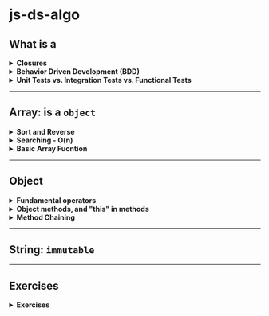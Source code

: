 # js-ds-algo

## What is a
<details>
  <summary><b>Closures</b></summary>
  
| **What**        | **When**          |
| :------------- | :------------- | 
| **Closures** - a function defined within another function. The inner function has access to the outer function’s variables and parameters. | =>`Provides object data hiding and encapsulation.`<br>=>`Function Factories` | 

  - **Example 1:** `Data hiding and encapsulation`
  ```javascript
  var makeCounter = function() {
    var privateCounter = 0;
    function changeBy(val) {
      privateCounter += val;
    }
    return {
      increment: function() {
        changeBy(1);
      },

      decrement: function() {
        changeBy(-1);
      },

      value: function() {
        return privateCounter;
      }
    }
  };

  var counter1 = makeCounter();
  var counter2 = makeCounter();

  alert(counter1.value());  // 0.

  counter1.increment();
  counter1.increment();
  alert(counter1.value()); // 2.

  counter1.decrement();
  alert(counter1.value()); // 1.
  alert(counter2.value()); // 0.
  ```
  
  - **Example 2:** `Function Factories`
  ```javascript
  function makeAdder(x) {
    return function(y) {
      return x + y;
    };
  }

  var add5 = makeAdder(5);
  var add10 = makeAdder(10);

  console.log(add5(2));  // 7
  console.log(add10(2)); // 12
  ```
  - Reference
    - https://medium.com/@dis_is_patrick/practical-uses-for-closures-c65640ae7304
    - https://developer.mozilla.org/en-US/docs/Web/JavaScript/Closures
    
</details>  
  
<details>
  <summary><b>Behavior Driven Development (BDD)</b></summary>
  
| **What**        | **When**          |
| :------------- | :------------- | 
| **BDD** - is a guidance in software development.The flow is as follows:<br><br>1. Write the initial spec, then write tests for the basic functionality<br>2. Initially implement the function<br>3. Run the tests<br>4. Refine the implementation to make it works<br>5. Add more use cases, write more tests<br>6. Repeat 3 - 5 until the functionality is ready. | Start to End of the whole project | 

  - **To clarify the problem specification with these ***Edge Cases*****
    - `Empty input`, `null`, `undefined`, `input types`
    - `Negative number`
    - `Array with 1 or 2 elements`
    - `Range of inputs`
    - `Missing arguments`
    - `Duplicated elements`
    - `Sorted` in `ascending`, or `descending`
      
      
  - **Example 1:**
    - **pow()** function
    ```javascript
    function pow(x, n) {
      if (n < 0 || Math.round(n) != n) {
        return NaN;
      }

      let result = 1;

      for (let i = 0; i < n; i++) {
        result *= x;
      }

      return result;
    }
    ```
    
    - **test with specifications**
    ```javascript
    let Mocha = require('mocha');
    let assert = require('assert');
    let mocha = new Mocha()

    mocha.suite.emit('pre-require', this, 'solution', mocha)

    describe('pow', function() {
      it('2 raised to power 3 is 8', function() {
        assert.equal(pow(2, 3), 8);
      });

      it('3 raised to power 3 is 27', function() {
        assert.equal(pow(3, 3), 27);
      });

      it('the result is NaN for a negative n', function() {
        assert.strictEqual(pow(2, -1), NaN);
      });

      it('the result is NaN for a non-integer', function() {
        assert.strictEqual(pow(2, 1.5), NaN);
      });
    });


    mocha.run();
    ```
    - **Output example**
    ```javascript
    pow
    ✓ 2 raised to power 3 is 8
    ✓ 3 raised to power 3 is 27
    ✓ the result is NaN for a negative n
    ✓ the result is NaN for a non-integer


    4 passing (7ms)
    ```
    
    - **Other assertions**
    ```javascript
    assert.deepEqual(obj1, obg2) - check two objects
    assert.strictEqual(val1, val2) - check strict equality `val1 === val2`
    assert.isTrue(value) - check if `value === true`
    assert.isFalse(value) - check if `value === false`
    ```

</details>
  
<details>
  <summary><b>Unit Tests vs. Integration Tests vs. Functional Tests</b></summary>
  
  | **Dos.** |
  | ------------- |
  | **Unit Tests** - ensure that individual components (a method/function) of the app work as expected. |
  | **Integration Tests** - ensure that these individual components of an application work together as expected. Assertions may test component API, UI, or side-effects (such as database I/O, logging, etc…)|
  | **Functional Tests** - ensure that the app works as expected from the user’s perspective. Assertions primarily test the user interface.|
  
</details>
  
 ---

## Array: is a `object`
<details>
  <summary><b>Sort and Reverse</b></summary>
  
  - `sort()` - sorts the elements of an array IN PLACE (mutate) and RETURN THE SORTED ARRAY.
    
  ```javascript
  // sorts the elements of an array in place and returns the sorted array.
  let a = ['banana', 'cherry', 'apple'];
  let b = a.sort();

  console.log(b); // [ 'apple', 'banana', 'cherry' ]
  console.log(a); // [ 'apple', 'banana', 'cherry' ]
  ```

  ```javascript
  let c = [1111, 4, 222, 33];
  // alphabetic order
  console.log(c.sort()); // [ 1111, 222, 33, 4 ]
  // numerical order
  console.log(c.sort((a, b) => a - b)); // [ 4, 33, 222, 1111 ]
  // reverse numerical order
  console.log(c.sort((a, b) => b - a)); // [ 1111, 222, 33, 4 ]
  ```

  ```javascript
  let d = ['ant', 'Bug', 'cat', 'Dog'];
  // case-sensitive sort
  console.log(d.sort()); // [ 'Bug', 'Dog', 'ant', 'cat' ]

  const caseInsensitiveSort = (s, t) => {
    let a = s.toLowerCase();
    let b = t.toLowerCase();
    if (a < b) return -1;
    if (a > b) return 1;
    return 0;
  };

  console.log(d.sort(caseInsensitiveSort)); // [ 'ant', 'Bug', 'cat', 'Dog' ]
  ```

  - `reverse()` - reverses the elements of an array IN PLACE (mutate) and RETURN THE SORTED ARRAY.
  ```javascript
  let m = [2, 5, 6];
  let n = [4444, 333, 22, 1];
  console.log(m.reverse()); // [ 6, 5, 2 ]
  console.log(n.sort()); // [ 1, 22, 333, 4444 ]
  console.log(n.reverse()); // [ 4444, 333, 22, 1 ]

  let z = ['ant', 'Bug', 'cat', 'Dog'];
  console.log(z.reverse(caseInsensitiveSort)); // [ 'Dog', 'cat', 'Bug', 'ant' ]
  ```
</details>
<details>
  <summary><b>Searching - O(n)</b></summary>
  
  - `indexOf`
  - `lastIndexOf(`
  - `includes()`
  ```javascript
  let s = ['Dill', 'Smile', 'Dill', 'Jon Doe'];
  console.log(s.indexOf('Dill')); // 0
  console.log(s.indexOf('God')); // -1 => no element
  console.log(s.indexOf('Dill', 1)); // 2: searching postion starts at index 1
  
  console.log(s.lastIndexOf('Dill')); // 2
  
  console.log(s.includes('Smith')); // false
  console.log(s.includes('Smile')); // true
  ```
</details>
<details>
  <summary><b>Basic Array Fucntion</b></summary>
  
  - **Initiate an array:**
    - `fill()`
    ```javascript
    let k = new Array(5);
    console.log(k); // [ <5 empty items> ]
    console.log(k.fill(0)); // [ 0, 0, 0, 0, 0 ]
    console.log(k.fill(7, 1, 3)); // [ 0, 7, 7, 0, 0 ]
    ```
  
  - **Mutating an array:** 
    - `push()`
    ```javascript
    // Insert an element at the end
    const array = [1, 2, 3, 4]
    array.push(10) // 5 (returns the length of the new array)
    // array = [1, 2, 3, 4, 10]
    ```

    - `pop()`
    ```javascript
    // Remove an element from the end
    const array = [1, 2, 3 , 4]
    array.pop() // 4 (pop returns the element removed)
    // array = [1, 2, 3]
    ```

    - `unshift()`
    ```javascript
    // Inserts an element in the beginning
    const array = [1, 2, 3, 4]
    array.unshift(9, 10) // 6 returns the length of new array)
    // array = [9, 10, 1, 2, 3, 4] 
    ```

    - `shift()`
    ```javascript
    // Remove first element
    const array = [1, 2, 3, 4]
    array.shift() // 1(returns the removed element)
    // array = [2, 3, 4]
    ```

  - **Iterating an array:**  ***NOT MUTATE*** the original array ***BUT RETURN A NEW ARRAY***.
    - `forEach()` -> params: {element, index, array}
    ```javascript
    // Iterates an array
    const array = [1, 2, 3, 4]
    array.forEach((elemnt, index) => {
       console.log(`Element ${element} at index ${index}`)
    }
    ```

    - `filter()`
    ```javascript
    // Iterates an array -> result is a filtered array
    const array = [1, 2, 3, 4]
    const filteredArray = array.filter(element => element % 2)
    // array = [1, 2, 3, 4]
    // filteredArray = [1, 3]
    ```

    - `map()`
    ```javascript
    // Iterates an array -> result is a filtered array
    const array = [1, 2, 3, 4]
    const mapArray = array.map(element => element * 2)
    // array = [1, 2, 3, 4]
    // mapArray = [2, 4, 6, 8]
    ```

    - `reduce()` -> params: {accumulator, currentElement, index, array}
    ```javascript
    // Reduces an array into a single value 
    const array = [1, 2, 3, 4]
    const result = array.reduce((accumulator, current) => (accumulator + current), 10)
    // array = [1, 2, 3, 4]
    // result = 20
    ```
  
  
  - **Manipulating an array:**  ***NOT MUTAE*** the original array ***BUT RETURN A NEW ARRAY***.
    - `slice()` -> params: {startIndex, endIndex}
    ```javascript
    // Returns desired elements in a new array
    const array = [1, 2, 3, 4]
    const slicedArray = array.slice(0, 2)
    // array = [1, 2, 3, 4]
    // slicedArray = [1, 2]
    ```

    - `concat()`
    ```javascript
    // Append one or more arrays with given array
    const array = [1, 2, 3, 4]
    const concatArray = array.concat([5, 6, 7, 8])
    // array = [1, 2, 3, 4]
    // concatArray = [1, 2, 3, 4, 5, 6, 7, 8]
    ```
  </details> 

  
  ---
  
  ## Object
 <details>
   <summary><b>Fundamental operators</b></summary>
  
  - `obj.property` - dot notation
  - `obj["property"]` - square brackets notation
  - `obj[varWithKey]` - take the key from a variable
  - `delete obj.property` - to delete a property
  - `"key" in obj` - to check if a property with the given key exists
  - `for (let key in obj)` - to iterate over an object
  - `Object.assign()` - to make a real copy (clone)
  ```javascript
    let user = {
    name: "Dill",
    sizes: {
      height: 5.7,
      weight: 120
    }
  }

  let user2 = {
    name: "Smile",
    sizes: {
      height: 5.4,
      weight: 120
    }
  }

  let clone = Object.assign({}, user);

  console.log(user === clone) // false
  console.log(user.sizes === clone.sizes) // true

  let clone2 = Object.assign({}, [user, user2])
  console.log(clone2) 
  /* {
        0: {
          name: "Dill",
          sizes: { ... }
        },
        1: {
          name: "Smile",
          sizes: { ... }
        }
      }*/
  ```
</details>
 <details>
   <summary><b>Object methods, and "this" in methods</b></summary>
  
  - **Object Methods** - `method shorthand`
  ```javascript
  let user = {
    name: "Dill",
    sayHi() {
      alert(this.name);
    }
  };

  user.sayHi(); // Dill
  ```
  
  ```javascript
  let user = {
    name: "Dill",
  };
  
  function sayHi() {
    alert(this.name);
  }

  user.sayHi = sayHi;
  user.sayHi(); // Dill
  ```
  
  - **"this" keyword in methods** - to access the object's property
    - `this` **is not bound** - `this` is evaluated during the **run-time**, depending on the context.
    - if `obj.f()` is called, then `this` is `obj` during the call of `f`. So it's either `user` or `admin` in the below example.
    ```javascript
    let user = {
      name: "Dill"
    };
    let admin = {
      name: "Smile"
    };

    function sayHi() {
      alert(this.name);
    };


    user.f = sayHi;
    admin.f = sayHi;

    user.f(); // Dill (this == user)
    admin.f(); // Smile (this == admin)
    ```
</details>

</details>
 <details>
   <summary><b>Method Chaining</b></summary>
  
  - `ladder` object that allows to go up and down.
  ```javascript
  let ladder = {
    step: 0,
    up() {
      this.step++;
    },
    down() {
      this.step++;
    },
    showStep() {
      alert(this.step);
    }
  }
  ```
  
  - Making several calls in sequence.
  ```javascript
  ladder.up();
  ladder.up();
  ladder.down();
  ladder.showStep(); // 1
  ```
  
  - **Question** - if we want to make calls like this 
  ```javascript
  ladder
    .up()
    .up()
    .down()
    .showStep();
  ```
  
  - **Answer** - return the `object` itself from every call 
  ```javascript
  let ladder = {
    step: 0,
    up() {
      this.step++;
      return this;
    },
    down() {
      this.step--;
      return this;
    },
    showStep() {
      alert(this.step);
      return this;
    }
  }
  ```
</details>

---

## String: `immutable`

---

## Exercises

<details>
  <summary><b>Exercises</b></summary>
    <details>
      <summary><b>Maximum subarray</b></summary>
      
   - Test  
  ```javascript
  var Mocha = require('mocha')
  var assert = require('assert')
  var mocha = new Mocha()

  // Bit of a hack, sorry!
  mocha.suite.emit('pre-require', this, 'solution', mocha)

  describe('Test Max Subarray Sum', function() {
    it('should return 5 for [-1, 2, 3, -9]', function() {
      assert.equal(getMaxSubSum([-1, 2, 3, -9]), 5);
    });

    it('should return 11 for [-1, 2, 3, -9, 11]', function() {
      assert.equal(getMaxSubSum([-1, 2, 3, -9, 11]), 11);
    });

    it('should return 3 for [-2, -1, 1, 2]', function() {
      assert.equal(getMaxSubSum([-2, -1, 1, 2]), 3);
    });

    it('should return 100 for [100, -9, 2, -3, 5]', function() {
      assert.equal(getMaxSubSum([100, -9, 2, -3, 5]), 100);
    });

    it('should return 6 for [1, 2, 3]', function() {
      assert.equal(getMaxSubSum([1, 2, 3]), 6);
    });

    it('should return 0 for [-1, -2, -3]', function() {
      assert.equal(getMaxSubSum([-1, -2, -3]), 0);
    });
  })

  mocha.run()
  ```

  ```javascript
  Test Max Subarray Sum
  ✓ should return 5 for [-1, 2, 3, -9]
  ✓ should return 11 for [-1, 2, 3, -9, 11]
  ✓ should return 3 for [-2, -1, 1, 2]
  ✓ should return 100 for [100, -9, 2, -3, 5]
  ✓ should return 6 for [1, 2, 3]
  ✓ should return 0 for [-1, -2, -3]


  6 passing (12ms)
  ```
   
   - Solution
   ```javascript
   function getMaxSubSum(arr) {
        let maxSum = 0
        let partialSum = 0

        for (let item of arr) {
          partialSum += item;
          maxSum = Math.max(maxSum, partialSum);
          if (partialSum < 0) partialSum = 0;
        }

      return maxSum;
    }
   ```
  </details> 
  
  <details>
  <summary><b>Transform dash-separated to camel-cased:</b> background-color --> backgroundColor</summary>
  
  - Test
  
  ```javascript
  var Mocha = require('mocha')
  var assert = require('assert')
  var mocha = new Mocha()

  // Bit of a hack, sorry!
  mocha.suite.emit('pre-require', this, 'solution', mocha)

  describe('Test transforming dash-separated to camel-cased', function() {

    it('should return backgroundColor for background-color', function() {
      assert.equal(camelize('background-color'), "backgroundColor");
    });

    it('should return listStyleImage for list-style-image', function() {
      assert.equal(camelize('list-style-image'), "listStyleImage");
    });

  });

  mocha.run()
  ```
  
  ```javascript
   Test transforming dash-separated to camel-cased
    ✓ should return backgroundColor for background-color
    ✓ should return listStyleImage for list-style-image


  2 passing (8ms)
  ```
  
  - Solution
  
  ```javascript
   function camelize(str) {
      return str
        .split("-")
        .map((word, index) => index === 0 ? word : word[0].toUpperCase() + word.slice(1))
        .join('');
    }
  ```
 
 </details>
 
  <details>
  <summary><b>Filter Range</b></summary>
  
  - Solution
  
  ```javascript
  let arr = [5, 3, 8, 1];

  function filterRange(arr, a, b) {
    return arr
      .filter(item => (item >= a && item <= b));
  }

  let filtered = filterRange(arr, 1, 4);

  alert(filtered); // 3, 1
  alert(arr); // 5, 3, 8, 1
  ```
  
  - `In-Place` Solution
  
  ```javascript
   function filterRangeInPlace(arr, a, b) {
    for (let i = 0; i < arr.length; i++) {
      if (arr[i] < a || arr[i] > b) {
        arr.splice(i, 1);
        i--;
      }
    }
  };


  let arr1 = [5, 3, 8, 1];
  filterRangeInPlace(arr1, 1, 4);

  alert(arr1); // [3, 1]
  ```
  
 </details>
 
 
  <details>
  <summary><b>Copy and Sort Array</b></summary>
  
  ```javascript
  let arr = ['HTML', 'JavaScript', 'CSS'];

  function copySorted(arr) {
    return arr.slice().sort();
  }

  let sorted = copySorted(arr);

  alert(sorted); // CSS,HTML,JavaScript
  alert(arr); // HTML,JavaScript,CSS
  ```
 </details>
 
  <details>
  <summary><b>TBA</b></</summary>
 </details>
  
  <details>
  <summary><b>TBA</b></summary>
 </details>
 

 </details> 
